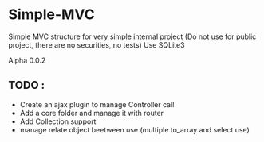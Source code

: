 # Simple-MVC
Simple MVC structure for very simple internal project (Do not use for public project, there are no securities, no tests)
Use SQLite3

Alpha 0.0.2

## TODO :
- Create an ajax plugin to manage Controller call
- Add a core folder and manage it with router
- Add Collection support
- manage relate object beetween use (multiple to_array and select use)
